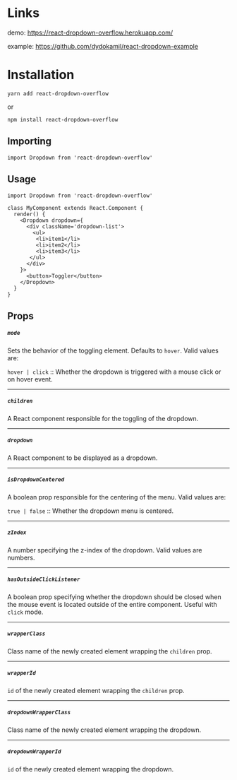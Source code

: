 # Links

demo: https://react-dropdown-overflow.herokuapp.com/

example: https://github.com/dydokamil/react-dropdown-example

# Installation

    yarn add react-dropdown-overflow

or

    npm install react-dropdown-overflow

## Importing

    import Dropdown from 'react-dropdown-overflow'

## Usage

    import Dropdown from 'react-dropdown-overflow'

    class MyComponent extends React.Component {
      render() {
        <Dropdown dropdown={
          <div className='dropdown-list'>
            <ul>
             <li>item1</li>
             <li>item2</li>
             <li>item3</li>
           </ul>
          </div>
        }>
          <button>Toggler</button>
        </Dropdown>
      }
    }

## Props

##### `mode`

Sets the behavior of the toggling element. Defaults to `hover`. Valid values are:

`hover | click` :: Whether the dropdown is triggered with a mouse click or on hover event.

---

##### `children`

A React component responsible for the toggling of the dropdown.

---

##### `dropdown`

A React component to be displayed as a dropdown.

---

##### `isDropdownCentered`

A boolean prop responsible for the centering of the menu. Valid values are:

`true | false` :: Whether the dropdown menu is centered.

---

##### `zIndex`

A number specifying the z-index of the dropdown. Valid values are numbers.

---

##### `hasOutsideClickListener`

A boolean prop specifying whether the dropdown should be closed when the mouse event is located outside of the entire component. Useful with `click` mode.

---

##### `wrapperClass`

Class name of the newly created element wrapping the `children` prop.

---

##### `wrapperId`

`id` of the newly created element wrapping the `children` prop.

---

##### `dropdownWrapperClass`

Class name of the newly created element wrapping the dropdown.

---

##### `dropdownWrapperId`

`id` of the newly created element wrapping the dropdown.
